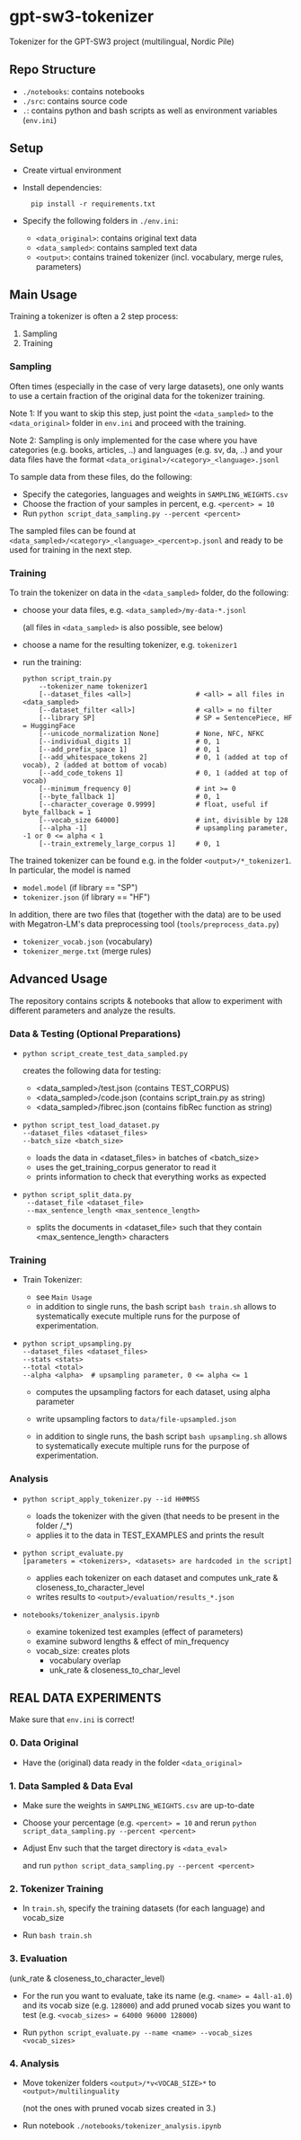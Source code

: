 # gpt-sw3-tokenizer

Tokenizer for the GPT-SW3 project (multilingual, Nordic Pile)

## Repo Structure

- `./notebooks`: contains notebooks
- `./src`: contains source code
- `.`: contains python and bash scripts as well as environment variables (`env.ini`)



## Setup

- Create virtual environment

- Install dependencies:

        pip install -r requirements.txt

- Specify the following folders in `./env.ini`:
  - `<data_original>`: contains original text data
  - `<data_sampled>`: contains sampled text data
  - `<output>`: contains trained tokenizer (incl. vocabulary, merge rules, parameters)

## Main Usage

Training a tokenizer is often a 2 step process:
1. Sampling
2. Training

### Sampling

Often times (especially in the case of very large datasets), 
one only wants to use a certain fraction of the original data for the tokenizer training.

Note 1: If you want to skip this step, just point the 
`<data_sampled>` to the `<data_original>` folder 
in `env.ini` and proceed with the training.

Note 2: Sampling is only implemented for the case where you have
categories (e.g. books, articles, ..) and languages (e.g. sv, da, ..)
and your data files have the format `<data_original>/<category>_<language>.jsonl`

To sample data from these files, do the following: 
- Specify the categories, languages and weights in `SAMPLING_WEIGHTS.csv`
- Choose the fraction of your samples in percent, e.g. `<percent> = 10`
- Run `python script_data_sampling.py --percent <percent>`

The sampled files can be found at
`<data_sampled>/<category>_<language>_<percent>p.jsonl`
and ready to be used for training in the next step.


### Training

To train the tokenizer on data in the `<data_sampled>` folder, do the following: 
- choose your data files, e.g. `<data_sampled>/my-data-*.jsonl` 
  
  (all files in `<data_sampled>` is also possible, see below)
- choose a name for the resulting tokenizer, e.g. `tokenizer1`
- run the training:

  ```
  python script_train.py 
      --tokenizer_name tokenizer1
      [--dataset_files <all>]                # <all> = all files in <data_sampled>
      [--dataset_filter <all>]               # <all> = no filter
      [--library SP]                         # SP = SentencePiece, HF = HuggingFace
      [--unicode_normalization None]         # None, NFC, NFKC
      [--individual_digits 1]                # 0, 1
      [--add_prefix_space 1]                 # 0, 1
      [--add_whitespace_tokens 2]            # 0, 1 (added at top of vocab), 2 (added at bottom of vocab)
      [--add_code_tokens 1]                  # 0, 1 (added at top of vocab)
      [--minimum_frequency 0]                # int >= 0
      [--byte_fallback 1]                    # 0, 1
      [--character_coverage 0.9999]          # float, useful if byte_fallback = 1
      [--vocab_size 64000]                   # int, divisible by 128
      [--alpha -1]                           # upsampling parameter, -1 or 0 <= alpha < 1
      [--train_extremely_large_corpus 1]     # 0, 1
  ```

The trained tokenizer can be found e.g. in the folder `<output>/*_tokenizer1`. 
In particular, the model is named
- `model.model` (if library == "SP")
- `tokenizer.json` (if library == "HF")

In addition, there are two files that (together with the data) are to be used with 
Megatron-LM's data preprocessing tool (`tools/preprocess_data.py`)
- `tokenizer_vocab.json` (vocabulary)
- `tokenizer_merge.txt` (merge rules)


## Advanced Usage

The repository contains scripts & notebooks that 
allow to experiment with different parameters 
and analyze the results.

### Data & Testing (Optional Preparations)

- ```
  python script_create_test_data_sampled.py
  ```

  creates the following data for testing: 
    - <data_sampled>/test.json   (contains TEST_CORPUS)
    - <data_sampled>/code.json   (contains script_train.py as string)
    - <data_sampled>/fibrec.json (contains fibRec function as string)

- ```
  python script_test_load_dataset.py
  --dataset_files <dataset_files>
  --batch_size <batch_size>
  ```
  - loads the data in <dataset_files> in batches of <batch_size>
  - uses the get_training_corpus generator to read it
  - prints information to check that everything works as expected

- ```
  python script_split_data.py  
   --dataset_file <dataset_file>
   --max_sentence_length <max_sentence_length>
  ```
  - splits the documents in <dataset_file> such that they contain <max_sentence_length> characters

### Training

- Train Tokenizer: 
  - see `Main Usage`
  - in addition to single runs, 
  the bash script `bash train.sh` allows to systematically 
  execute multiple runs for the purpose of experimentation.

- ```
  python script_upsampling.py
  --dataset_files <dataset_files>
  --stats <stats>
  --total <total>
  --alpha <alpha>  # upsampling parameter, 0 <= alpha <= 1
  ```
  - computes the upsampling factors for each dataset, using alpha parameter
  - write upsampling factors to `data/file-upsampled.json`
      
  - in addition to single runs,
  the bash script `bash upsampling.sh` allows to systematically
  execute multiple runs for the purpose of experimentation.

### Analysis

- ```
  python script_apply_tokenizer.py --id HHMMSS
  ```
  - loads the tokenizer with the given <id> (that needs to be present in the folder <output>/<id>_*)
  - applies it to the data in TEST_EXAMPLES and prints the result
  
- ```
  python script_evaluate.py
  [parameters = <tokenizers>, <datasets> are hardcoded in the script]
  ```
  - applies each tokenizer on each dataset and computes unk_rate & closeness_to_character_level
  - writes results to `<output>/evaluation/results_*.json`


- `notebooks/tokenizer_analysis.ipynb`
  - examine tokenized test examples (effect of parameters)
  - examine subword lengths & effect of min_frequency
  - vocab_size: creates plots
    - vocabulary overlap 
    - unk_rate & closeness_to_char_level

## REAL DATA EXPERIMENTS

Make sure that `env.ini` is correct!

### 0. Data Original

- Have the (original) data
  ready in the folder `<data_original>`

### 1. Data Sampled & Data Eval

- Make sure the weights in `SAMPLING_WEIGHTS.csv` are up-to-date


- Choose your percentage (e.g. `<percent> = 10` 
  and rerun `python script_data_sampling.py --percent <percent>`


- Adjust Env such that the target directory is `<data_eval>` 
  
  and run `python script_data_sampling.py --percent <percent>`

### 2. Tokenizer Training

- In `train.sh`, specify the training datasets (for each language) and vocab_size


- Run `bash train.sh`

### 3. Evaluation
(unk_rate & closeness_to_character_level)

- For the run you want to evaluate, 
  take its name (e.g. `<name> = 4all-a1.0`) and its vocab size (e.g. `128000`) 
  and add pruned vocab sizes you want to test (e.g. `<vocab_sizes> = 64000 96000 128000`)


- Run `python script_evaluate.py --name <name> --vocab_sizes <vocab_sizes>`

### 4. Analysis

- Move tokenizer folders `<output>/*v<VOCAB_SIZE>*` to `<output>/multilinguality`

  (not the ones with pruned vocab sizes created in 3.)


- Run notebook `./notebooks/tokenizer_analysis.ipynb`

